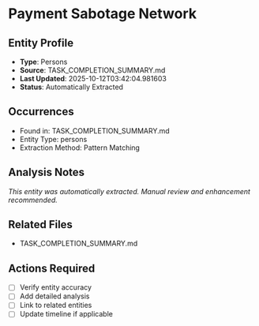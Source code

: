 # Payment Sabotage Network

## Entity Profile
- **Type**: Persons
- **Source**: TASK_COMPLETION_SUMMARY.md
- **Last Updated**: 2025-10-12T03:42:04.981603
- **Status**: Automatically Extracted

## Occurrences
- Found in: TASK_COMPLETION_SUMMARY.md
- Entity Type: persons
- Extraction Method: Pattern Matching

## Analysis Notes
*This entity was automatically extracted. Manual review and enhancement recommended.*

## Related Files
- TASK_COMPLETION_SUMMARY.md

## Actions Required
- [ ] Verify entity accuracy
- [ ] Add detailed analysis
- [ ] Link to related entities
- [ ] Update timeline if applicable
